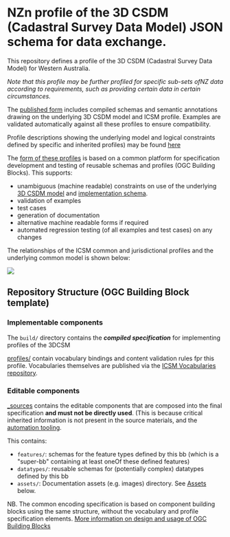 # NZn profile of the 3D CSDM (Cadastral Survey Data Model) JSON schema for data exchange.

This repository defines a profile of the 3D CSDM (Cadastral Survey Data Model) for Western Australia.

_Note that this profile may be further profiled for specific sub-sets ofNZ data according to requirements, such as providing certain data in certain circumstances._

The [published form](https://icsm-au.github.io/3d-csdm-profile-vic) includes compiled schemas and semantic annotations drawing on the underlying 3D CSDM model and ICSM profile.  Examples are validated automatically against all these profiles to ensure compatibility.


Profile descriptions showing the underlying model and logical constraints defined by specific and inherited profiles) may be found [here](https://icsm-au.github.io/3d-csdm/docs/vic-profile/)


The [form of these profiles](https://ogcincubator.github.io/bblocks-docs/) is based on a common platform for specification development and testing of reusable schemas and profiles (OGC Building Blocks). This supports:

- unambiguous (machine readable) constraints on use of the underlying [3D CSDM model](https://github.com/icsm-au/3d-csdm) and [implementation schema](https://github.com/icsm-au/3d-csdm-common).
- validation of examples
- test cases
- generation of documentation
- alternative machine readable forms if required
- automated regression testing (of all examples and test cases) on any changes

The relationships of the ICSM common and jurisdictional profiles and the underlying  common model is shown below:

![](https://lucid.app/publicSegments/view/f7e6c029-db67-4186-9592-cab6ec3437d0/image.png)



## Repository Structure (OGC Building Block template)

### Implementable components

The `build/` directory contains the **_compiled specification_** for implementing profiles of the 3DCSM

[profiles/](profiles/) contain vocabulary bindings and content validation rules fpr this profile. Vocabularies themselves are published via the [ICSM Vocabularies repository](https://github.com/icsm-au/icsm-vocabs).

### Editable components

[_sources](_sources) contains the editable components that are composed into the final specification **and must not be directly used**. (This is because critical inherited information is not present in the source materials, and the [automation tooling](https://github.com/opengeospatial/bblocks-postprocess).

This contains:
- `features/`: schemas for the feature types defined by this bb (which is a "super-bb" containing at least oneOf these defined features)
- `datatypes/`: reusable schemas for (potentially complex) datatypes defined by this bb
- `assets/`: Documentation assets (e.g. images) directory. See [Assets](#assets) below.


NB. The common encoding specification is based on component building blocks using the same structure, without the vocabulary and profile specification elements. [More information on design and usage of OGC Building Blocks](https://ogcincubator.github.io/bblocks-docs/)
